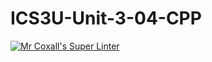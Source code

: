 # ICS3U-Unit-3-04-CPP

[![Mr Coxall's Super Linter](https://github.com/Johanna-liu16/ICS3U-Unit-3-04-CPP/workflows/Mr%20Coxall's%20Super%20Linter/badge.svg)](https://github.com/Johanna-liu16/ICS3U-Unit-3-04-CPP/actions/)
